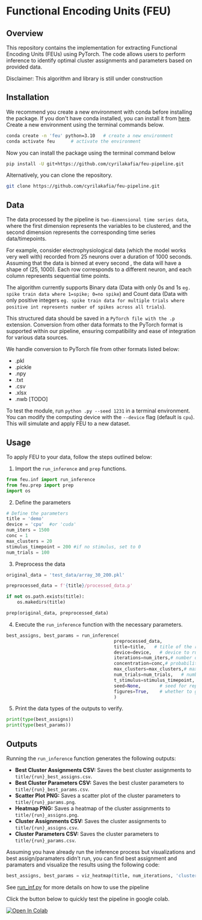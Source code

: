 # Functional Encoding Units (FEU)

## Overview

This repository contains the implementation for extracting Functional Encoding Units (FEUs) using PyTorch. The code allows users to perform inference to identify optimal cluster assignments and parameters based on provided data.

Disclaimer: This algorithm and library is still under construction

## Installation

We recommend you create a new environment with conda before installing the package. If you don't have conda installed, you can install it from [here](https://docs.conda.io/projects/conda/en/latest/user-guide/install/index.html). Create a new environment using the terminal commands below.

```bash
conda create -n 'feu' python=3.10   # create a new environment
conda activate feu      # activate the environment
```
Now you can install the package using the terminal command below

```bash
pip install -U git+https://github.com/cyrilakafia/feu-pipeline.git
```

Alternatively, you can clone the repository.


```bash
git clone https://github.com/cyrilakafia/feu-pipeline.git
```

## Data 

The data processed by the pipeline is `two-dimensional time series data`, where the first dimension represents the variables to be clustered, and the second dimension represents the corresponding time series data/timepoints.

For example, consider electrophysiological data (which the model works very well with) recorded from 25 neurons over a duration of 1000 seconds. Assuming that the data is binned at every second , the data will have a shape of (25, 1000). Each row corresponds to a different neuron, and each column represents sequential time points.

The algorithm currently supports Binary data (Data with only 0s and 1s `eg. spike train data where 1=spike; 0=no spike`) and Count data (Data with only positive integers `eg. spike train data for multiple trials where positive int represents number of spikes across all trials`). 

This structured data should be saved in a `PyTorch file with the .p` extension. Conversion from other data formats to the PyTorch format is supported within our pipeline, ensuring compatibility and ease of integration for various data sources. 

We handle conversion to PyTorch file from other formats listed below:

- .pkl
- .pickle
- .npy
- .txt
- .csv
- .xlsx
- .nwb [TODO]

To test the module, run `python .py --seed 1231` in a terminal environment.  You can modify the computing device with the `--device` flag (default is `cpu`).
This will simulate and apply FEU to a new dataset.  


## Usage

To apply FEU to your data, follow the steps outlined below:

1. Import the `run_inference` and `prep` functions.

```python
from feu.inf import run_inference
from feu.prep import prep
import os
```
2. Define the parameters
```python
# Define the parameters
title = 'demo'
device = 'cpu'  #or 'cuda'
num_iters = 1500
conc = 1
max_clusters = 20
stimulus_timepoint = 200 #if no stimulus, set to 0
num_trials = 100
```

3. Preprocess the data
```python
original_data = 'test_data/array_30_200.pkl'

preprocessed_data = f'{title}/processed_data.p'

if not os.path.exists(title):
    os.makedirs(title)

prep(original_data, preprocessed_data)
```

4. Execute the `run_inference` function with the necessary parameters.

```python
best_assigns, best_params = run_inference(
                                        preprocessed_data,
                                        title=title,   # title of the run
                                        device=device,   # device to run the model on (cpu or cuda)
                                        iterations=num_iters,# number of iterations to run the model
                                        concentration=conc,# probability of increasing the number of clusters. 1 is the default and 
                                        max_clusters=max_clusters,# maximum number of clusters to consider 
                                        num_trials=num_trials,   # number of trials of the data
                                        t_stimulus=stimulus_timepoint,    # timepoint of stimulus. if no stimulus, set to 0
                                        seed=None,       # seed for reproducibility
                                        figures=True,    # whether to generate figures
                                        )
```

5. Print the data types of the outputs to verify.

```python
print(type(best_assigns))
print(type(best_params))
```

## Outputs

Running the `run_inference` function generates the following outputs:

- **Best Cluster Assignments CSV:** Saves the best cluster assignments to `title/{run}_best_assigns.csv`.
- **Best Cluster Parameters CSV:** Saves the best cluster parameters to `title/{run}_best_params.csv`.
- **Scatter Plot PNG:** Saves a scatter plot of the cluster parameters to `title/{run}_params.png`.
- **Heatmap PNG:** Saves a heatmap of the cluster assignments to `title/{run}_assigns.png`.
- **Cluster Assignments CSV:** Saves the cluster assignments to `title/{run}_assigns.csv`.
- **Cluster Parameters CSV:** Saves the cluster parameters to `title/{run}_params.csv`.

Assuming you have already run the inference process but visualizations and best assign/paramaters didn't run, you can find best assignment and paramaters and visualize the results using the following code:

```python
best_assigns, best_params = viz_heatmap(title, num_iterations, 'cluster_assigns.csv', 'cluster_params.tsv', max_clusters=max_clusters)
```
See [run_inf.py](https://github.com/cyrilakafia/feu-pipeline/blob/main/run_inf.py) for more details on how to use the pipeline

Click the button below to quickly test the pipeline in google colab.

[![Open In Colab](https://colab.research.google.com/assets/colab-badge.svg)](https://colab.research.google.com/github/cyrilakafia/feu-pipeline/blob/main/feu_colab_demo.ipynb)
